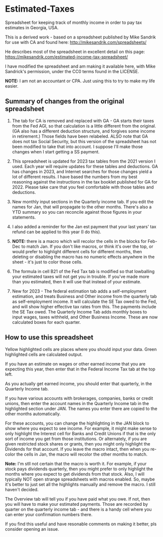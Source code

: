 # Estimated-Taxes
Spreadsheet for keeping track of monthly income in order to pay tax estimates in Georgia, USA.

This is a derived work - based on a spreadsheet published by Mike Sandrik for use with CA and found here:
http://mikesandrik.com/spreadsheets/

He describes most of the spreadsheet in excellent detail on this page:
https://mikesandrik.com/estimated-income-tax-spreadsheet/

I have modified the spreadsheet  and am making it available here, with Mike Sandrick's permission, under the CC0 terms found in the LICENSE.

**NOTE:**  I am not an accountant or CPA.  Just using this to try to make my life easier.

## Summary of changes from the original spreadsheet

1) The tab for CA is removed and replaced with GA - GA starts their taxes from the Fed AGI, so that calculation is a little different from the original.  (GA also has a different deduction structure, and forgives some income in retirement.)  Those fields have been relabeled.   ALSO note that GA does not tax Social Security, but this version of the spreadsheet has not been modified to take that into account.  I suppose I'll make those changes when I start getting a SS payment.

2) This spreadsheet is updated for 2023 tax tables from the 2021 version I used.   Each year will require updates for these tables and deductions.  GA has changes in 2023, and Internet searches for those changes yield a lot of different results.  I have based the numbers from my best reasoning against the instructions in the tax booklet published for GA for 2022.  Please take care that you feel comfortable with those tables and deductions.

3) New monthly input sections in the Quarterly income tab.  If you edit the names for Jan, that will propagate to the other months.  There's also a YTD summary so you can reconcile against those figures in your statements.

4) I also added a reminder for the Jan est payment that your last years' tax refund can be applied to this year (I do this).  

5) **NOTE:** there is a macro which will recolor the cells in the blocks for Feb-Dec to match Jan.  If you don't like macros, or think it's over the top, or would prefer to highlight different cells for different months, then deleting or disabling the macro has no numeric effects anywhere in the sheet - it's just to color those cells.

6) The formula in cell B21 of the Fed Tax tab  is modified so that lowballing your estimated taxes will not get you in trouble.  If you've made more than you estimated, then it will use that instead of your estimate.  

7) New for 2023 - The federal estimation tab adds a self-employment estimation, and treats Business and Other income from the quarterly tab as self-employment income.  It will calculate  the SE Tax owed to the Fed, and will show higher effective tax rates from this.  The payments include the SE Tax owed.   The Quarterly Income Tab adds monthly boxes to input wages, taxes withheld, and Other Business Income.  These are now calculated boxes for each quarter.

## How to use this spreadsheet

Yellow highlighted cells are places where you should input your data.  Green highlighted cells are calculated output.  

If you have an estimate on wages or other earned income that you are expecting this year, then enter that in the Federal Income Tax tab at the top left.

As you actually get earned income, you should enter that quarterly, in the Quarterly Income tab.  

If you have various accounts with brokerages, companies, banks or credit unions, then enter the account names in the Quarterly Income tab in the highlighted section under JAN.   The names you enter there are copied to the other months automatically.

For these accounts, you can change the highlighting in the JAN block to show where you expect to see income.   For example, it might make sense to only highlight the Interest cell for Banks and Credit Unions if that is the only sort of income you get from those institutions.   Or alternately, if you are given restricted stock shares or grants, then you might only highlight the Dividends for that account.   If you leave the macro intact, then when you re-color the cells in Jan, the macro will recolor the other months to match.

**Note:**  I'm stll not certain that the macro is worth it.  For example, if your stock pays dividends quarterly, then you might prefer to only highlight the months where you expect to get dividends from that stock.   Also, I will typically NOT open strange spreadsheets with macros enabled.  So, maybe it's better to just set all the highlights manually and remove the macro.  I still haven't decided.  

The Overview tab will tell you if you have paid what you owe.  If not, then you will have to make your estimated payments.  Those are recorded by quarter on the quarterly income tab - and there is a handy cell where you can enter your confirmation numbers there.

If you find this useful and have resonable comments on making it better, pls consider opening an issue.
